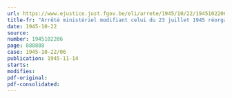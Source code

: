 ```yaml
---
url: https://www.ejustice.just.fgov.be/eli/arrete/1945/10/22/1945102206/justel
title-fr: "Arrêté ministériel modifiant celui du 23 juillet 1945 réorganisant la vente de bétail et le marche de bétail d'abatage"
date: 1945-10-22
source:
number: 1945102206
page: 888888
case: 1945-10-22/06
publication: 1945-11-14
starts:
modifies:
pdf-original:
pdf-consolidated:
---
```


